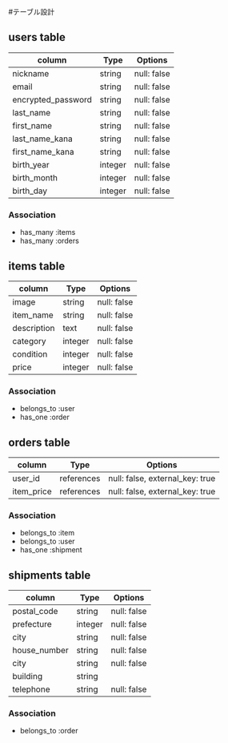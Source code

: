 #テーブル設計

## users table

| column             | Type      | Options       |
| ------------------ | --------- | ------------- |
| nickname               | string    | null: false   |
| email              | string    | null: false   |
| encrypted_password | string    | null: false   |
| last_name              | string    | null: false   |
| first_name              | string    | null: false   |
| last_name_kana              | string    | null: false   |
| first_name_kana              | string    | null: false   |
| birth_year              | integer    | null: false   |
| birth_month              | integer    | null: false   |
| birth_day              | integer    | null: false   |
### Association

- has_many :items
- has_many :orders


## items table

| column             | Type      | Options       |
| ------------------ | --------- | ------------- |
| image               | string    | null: false   |
| item_name              | string    | null: false   |
| description | text    | null: false   |
| category              | integer    | null: false   |
| condition              | integer    | null: false   |
| price              | integer    | null: false   |

### Association

- belongs_to :user
- has_one :order

## orders table

| column             | Type      | Options       |
| ------------------ | --------- | ------------- |
| user_id               | references    | null: false, external_key: true   |
| item_price              | references    | null: false, external_key: true   |

### Association

- belongs_to :item
- belongs_to :user
- has_one :shipment


## shipments table

| column             | Type      | Options       |
| ------------------ | --------- | ------------- |
| postal_code               | string    | null: false   |
| prefecture              | integer    | null: false   |
| city | string    | null: false   |
| house_number | string    | null: false   |
| city | string    | null: false   |
| building |string     |    |
| telephone | string    | null: false   |

### Association

- belongs_to :order
